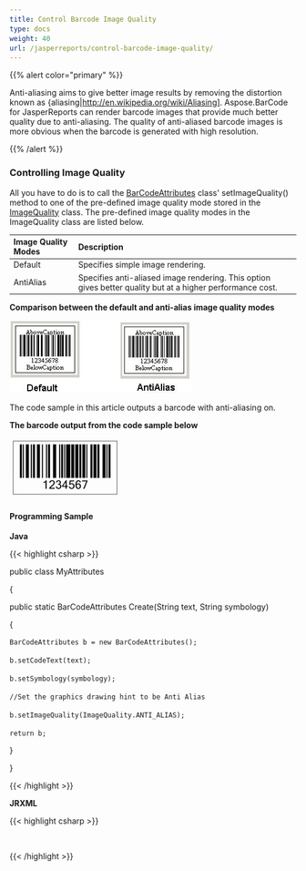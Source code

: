 ```yaml
---
title: Control Barcode Image Quality
type: docs
weight: 40
url: /jasperreports/control-barcode-image-quality/
---
```


{{% alert color="primary" %}} 

Anti-aliasing aims to give better image results by removing the distortion known as {aliasing|http://en.wikipedia.org/wiki/Aliasing]. Aspose.BarCode for JasperReports can render barcode images that provide much better quality due to anti-aliasing. The quality of anti-aliased barcode images is more obvious when the barcode is generated with high resolution.

{{% /alert %}} 
### **Controlling Image Quality**
All you have to do is to call the [BarCodeAttributes](/pages/createpage.action?spaceKey=barcodejasperreports&title=BarCodeAttributes&linkCreation=true&fromPageId=14221380) class' setImageQuality() method to one of the pre-defined image quality mode stored in the [ImageQuality](/pages/createpage.action?spaceKey=barcodejasperreports&title=ImageQuality&linkCreation=true&fromPageId=14221380) class. The pre-defined image quality modes in the ImageQuality class are listed below.

|**Image Quality Modes** |**Description** |
| :- | :- |
|Default |Specifies simple image rendering. |
|AntiAlias |Specifies anti-aliased image rendering. This option gives better quality but at a higher performance cost. |
**Comparison between the default and anti-alias image quality modes** 

![todo:image_alt_text](control-barcode-image-quality_1.png)




The code sample in this article outputs a barcode with anti-aliasing on.

**The barcode output from the code sample below** 

![todo:image_alt_text](control-barcode-image-quality_2.png)



#### **Programming Sample**
**Java**

{{< highlight csharp >}}

 public class MyAttributes

{

  public static BarCodeAttributes Create(String text, String symbology)

  {

    BarCodeAttributes b = new BarCodeAttributes();

    b.setCodeText(text);

    b.setSymbology(symbology);

    //Set the graphics drawing hint to be Anti Alias

    b.setImageQuality(ImageQuality.ANTI_ALIAS);

    return b;

  }

}



{{< /highlight >}}

**JRXML**

{{< highlight csharp >}}

 <image hAlign="Center">

<reportElement x="0" y="600" width="500" height="250" />

<imageExpression class="net.sf.jasperreports.engine.JRRenderable">

  <![CDATA[new com.aspose.barcode.jr.BarCodeRenderer(MyAttributes.Create(

   "12345678", "Code128")

  )]]>

</imageExpression>

</image>



{{< /highlight >}}
